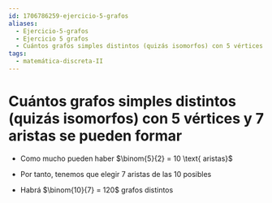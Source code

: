 ```yaml
---
id: 1706786259-ejercicio-5-grafos
aliases:
  - Ejercicio-5-grafos
  - Ejercicio 5 grafos
  - Cuántos grafos simples distintos (quizás isomorfos) con 5 vértices y 7 aristas se pueden formar
tags:
  - matemática-discreta-II
---
```


# Cuántos grafos simples distintos (quizás isomorfos) con 5 vértices y 7 aristas se pueden formar

- Como mucho pueden haber $\binom{5}{2} = 10 \text{ aristas}$

- Por tanto, tenemos que elegir $7$ aristas de las $10$ posibles

- Habrá $\binom{10}{7} = 120$ grafos distintos



